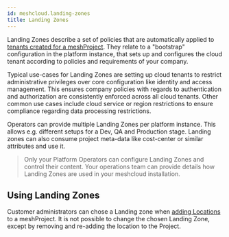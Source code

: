 ```yaml
---
id: meshcloud.landing-zones
title: Landing Zones
---
```


Landing Zones describe a set of policies that are automatically applied to [tenants created for a meshProject](./meshcloud.project.md). They relate to a "bootstrap" configuration in the platform instance, that sets
up and configures the cloud tenant according to policies and requirements of your company.

Typical use-cases for Landing Zones are setting up cloud tenants to restrict administrative privileges
over core configuration like identity and access management. This ensures company policies with regards to authentication
and authorization are consistently enforced across all cloud tenants. Other common use cases include cloud service or
region restrictions to ensure compliance regarding data processing restrictions.

Operators can provide multiple Landing Zones per platform instance. This allows e.g. different setups
for a Dev, QA and Production stage. Landing zones can also consume project meta-data like cost-center or similar attributes
and use it.

> Only your Platform Operators can configure Landing Zones and control their content. Your operations team
> can provide details how Landing Zones are used in your meshcloud installation.


## Using Landing Zones

Customer administrators can chose a Landing zone when [adding Locations](./meshcloud.project.md#add-remove-locations-from-a-meshproject) to a meshProject.
It is not possible to change the chosen Landing Zone, except by removing and re-adding the location to the Project.


